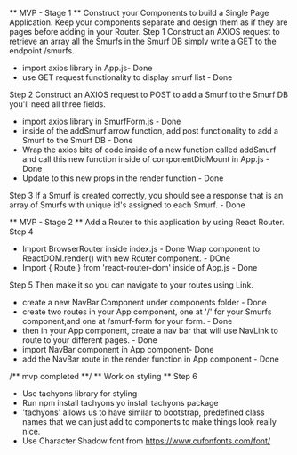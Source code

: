 ** MVP - Stage 1 **
Construct your Components to build a Single Page Application. Keep your components separate and design them as if they are pages before adding in your Router.
Step 1
 Construct an AXIOS request to retrieve an array all the Smurfs in the Smurf DB simply write a GET to the endpoint /smurfs.
 - import axios library in App.js- Done
 - use GET request functionality to display smurf list - Done

Step 2
 Construct an AXIOS request to POST to add a Smurf to the Smurf DB you'll need all three fields.
 - import axios library in SmurfForm.js - Done
 - inside of the addSmurf arrow function, add post functionality to add a Smurf to the Smurf DB - Done
 - Wrap the axios bits of code inside of a new function called addSmurf and call this new function inside of componentDidMount in App.js - Done
 - Update to this new props in the render function - Done

Step 3
 If a Smurf is created correctly, you should see a response that is an array of Smurfs with unique id's assigned to each Smurf. - Done

** MVP - Stage 2 **
Add a Router to this application by using React Router.
Step 4
- Import BrowserRouter inside index.js - Done
Wrap <App /> component to ReactDOM.render() with new Router component. - DOne
- Import { Route } from 'react-router-dom' inside of App.js - Done

 Step 5
 Then make it so you can navigate to your routes using Link.
 - create a new NavBar Component under components folder - Done
- create two routes in your App component, one at '/' for your Smurfs component,and one at /smurf-form for your form. - Done
 - then in your App component, create a nav bar that will use NavLink to route to your different pages. - Done
 - import NavBar component in App component- Done
 - add the NavBar route in the render function in App component - Done

 /**  mvp completed **/
** Work on styling **
Step 6
- Use tachyons library for styling
- Run npm install tachyons yo install tachyons package
- 'tachyons' allows us to have similar to bootstrap, predefined class names that we can just add to components to make things look really nice.
- Use Character Shadow font from https://www.cufonfonts.com/font/

